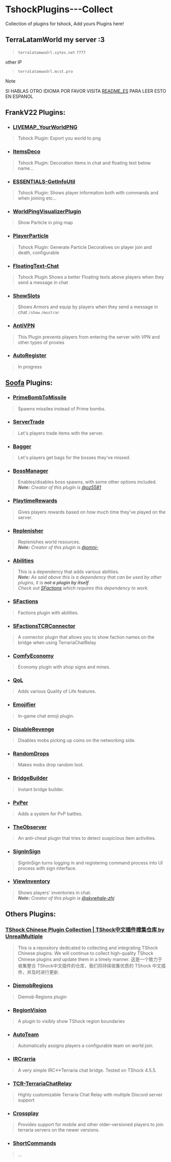 # TshockPlugins---Collect
Collection of plugins for tshock, Add yours Plugins here!

## TerraLatamWorld my server :3
> `terralatamwodrl.sytes.net`
> `7777`

other IP
> `terralatamwodrl.mcst.pro`

> [!NOTE]
SI HABLAS OTRO IDIOMA POR FAVOR VISITA [README_ES](README_ES.md) PARA LEER ESTO EN ESPANOL

## FrankV22 Plugins:

+ ### [LIVEMAP_YourWorldPNG](https://github.com/itsFrankV22/tShock-LiveMap_MapPNG)
> Tshock Plugin: Export you world to png

+ ### [ItemsDeco](https://github.com/itsFrankV22/ItemsDeco-Plugin)
> Tshock Plugin: Decoration items in chat and floating text below name...

+ ### [ESSENTIALS-GetInfoUtil](https://github.com/itsFrankV22/ESSENTIALS-GetInfoUtil) 
> Tshock Plugin: Shows player information both with commands and when joining etc...

+ ### [WorldPingVisualizerPlugin](https://github.com/itsFrankV22/WorldPingVisualizerPlugin)
> Show Particle in ping map

+ ### [PlayerParticle](https://github.com/itsFrankV22/PlayerParticle-Plugin)
> Tshock Plugin: Generate Particle Decoratives on player join and death, configurable

+ ### [FloatingText-Chat](https://github.com/itsFrankV22/FloatingText-Chat)
> Tshock Plugin Shows a better Floating texts above players when they send a message in chat

+ ### [ShowSlots](https://github.com/itsFrankV22/ShowSlots-ES)
> Shows Armors and equip by players when they send a message in chat `/show` `/mostrar`

+ ### [AntiVPN](https://github.com/itsFrankV22/AntiVPN)
> This Plugin prevents players from entering the server with VPN and other types of proxies

+ ### [AutoRegister]()
> In progress



## [Soofa](https://github.com/Soof4) Plugins:
+ ### [PrimeBombToMissile](https://github.com/Soof4/PrimeBombToMissile)
> Spawns missiles instead of Prime bombs.

+ ### [ServerTrade](https://github.com/Soof4/ServerTrade)
> Let's players trade items with the server.

+ ### [Bagger](https://github.com/Soof4/Bagger)
> Let's players get bags for the bosses they've missed.

+ ### [BossManager](https://github.com/Soof4/BossManager)
> Enables/disables boss spawns, with some other options included. <br>
     _**Note:** Creator of this plugin is [@oz5581](https://github.com/oz5581)_

+ ### [PlaytimeRewards](https://github.com/Soof4/PlaytimeRewards)
> Gives players rewards based on how much time they've played on the server.

+ ### [Replenisher](https://github.com/Soof4/Replenisher)
> Replenishes world resources. <br>
     _**Note:** Creator of this plugin is [@omni-](https://github.com/omni-)_

+ ### [Abilities](https://github.com/Soof4/Abilities)
> This is a dependency that adds various abilities. <br>
     _**Note:** As said above this is a dependency that can be used by other plugins, it is **not a plugin by itself**. <br>
     Check out [SFactions](https://github.com/Soof4/SFactions) which requires this dependency to work._

+ ### [SFactions](https://github.com/Soof4/SFactions)
> Factions plugin with abilities.
  
+ ### [SFactionsTCRConnector](https://github.com/Soof4/SFactionsTCRConnector)
> A connector plugin that allows you to show faction names on the bridge when using TerrariaChatRelay 

+ ### [ComfyEconomy](https://github.com/Soof4/ComfyEconomy)
> Economy plugin with shop signs and mines.

+ ### [QoL](https://github.com/Soof4/QoL)
> Adds various Quality of Life features. 

+ ### [Emojifier](https://github.com/Soof4/Emojifier)
> In-game chat emoji plugin.

+ ### [DisableRevenge](https://github.com/Soof4/DisableRevenge)
> Disables mobs picking up coins on the networking side.

+ ### [RandomDrops](https://github.com/Soof4/RandomDrops)
> Makes mobs drop random loot.

+ ### [BridgeBuilder](https://github.com/Soof4/BridgeBuilder)
> Instant bridge builder.

+ ### [PvPer](https://github.com/Soof4/PvPer)
> Adds a system for PvP battles.
     
+ ### [TheObserver](https://github.com/Soof4/TheObserver)
> An anti-cheat plugin that tries to detect suspicious item activities.
  
+ ### [SignInSign](https://github.com/Soof4/SignInSign)
> SignInSign turns logging in and registering command process into UI process with sign interface.

+ ### [ViewInventory](https://github.com/Soof4/ViewInventory)
> Shows players' inventories in chat. <br>
     _**Note:** Creator of this plugin is [@skywhale-zhi](https://github.com/skywhale-zhi)_


## Others Plugins:

### [TShock Chinese Plugin Collection | TShock中文插件搜集仓库 by UnrealMultiple](https://github.com/UnrealMultiple/TShockPlugin)
> This is a repository dedicated to collecting and integrating TShock Chinese plugins. We will continue to collect high-quality TShock Chinese plugins and update them in a timely manner.
这是一个致力于收集整合 TShock中文插件的仓库，我们将持续收集优质的 TShock 中文插件，并及时进行更新.


+ ### [DiemobRegions](https://github.com/InanZen/DieMob)
> Diemob Regions plugin

+ ### [RegionVision](https://github.com/AndrioCelos/Region-Vision)
> A plugin to visibly show TShock region boundaries

+ ### [AutoTeam](https://github.com/TerraTrapezium/AutoTeam)
> Automatically assigns players a configurable team on world join.

+ ### [IRCrarria](https://github.com/lemon-sh/IRCrarria)
> A very simple IRC<->Terraria chat bridge. Tested on TShock 4.5.5.

+ ### [TCR-TerrariaChatRelay](https://github.com/xPanini/TCR-TerrariaChatRelay-TShock)
> Highly customizable Terraria Chat Relay with multiple Discord server support

+ ### [Crossplay](https://github.com/Moneylover3246/Crossplay)
> Provides support for mobile and other older-versioned players to join terraria servers on the newer versions.

+ ### [ShortCommands](https://github.com/Zaicon/ShortCommands)
> ...





















